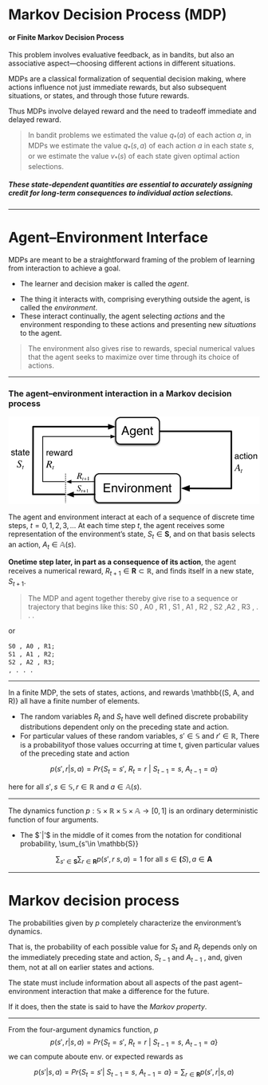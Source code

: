 
# Markov Decision Process (MDP)
#### or Finite Markov Decision Process
This problem involves evaluative feedback, as in bandits, but also an associative aspect—choosing different actions in different situations. 

MDPs are a classical formalization of sequential decision making, where actions influence not just immediate rewards, but also subsequent situations, or states, and through those future rewards.

Thus MDPs involve delayed reward and the need to tradeoff immediate and delayed reward.

> In bandit problems we estimated the value $q_*(a)$ of each action $a$, in MDPs we estimate the value $q_*(s, a)$ of each action $a$ in each state $s$, or we estimate the value $v_*(s)$ of each state given optimal action selections. 

##### These state-dependent quantities are essential to accurately assigning credit for long-term consequences to individual action selections.

---
# Agent–Environment Interface

MDPs are meant to be a straightforward framing of the problem of learning from interaction to achieve a goal. 

* The learner and decision maker is called the _agent_. 
- The thing it interacts with, comprising everything outside the agent, is called the *environment*. 
- These interact continually, the agent selecting *actions* and the environment responding to these actions and presenting new *situations* to the agent.

> The environment also gives rise to rewards, special numerical values that the agent seeks to maximize over time through its choice of actions.

---
### The agent–environment interaction in a Markov decision process
![](./L09_agentEnv01.png)

The agent and environment interact at each of a sequence of discrete time steps, $t = 0, 1, 2, 3, \ldots$ At each time step $t$, the agent receives some representation of the environment’s state, $S_t\in\mathbf{S}$, and on that basis selects an action, $A_t \in \mathbb{A}(s)$. 

**Onetime step later, in part as a consequence of its action**, the agent receives a numerical reward, $R_{t+1}\in \mathbf{R} \subset \mathbb{R,}$ and finds itself in a new state, $S_{t+1}$. 

> The MDP and agent together thereby give rise to a sequence or trajectory that begins like this:
> S0 , A0 , R1 , S1 , A1 , R2 , S2 ,A2 , R3 , . . .

or 

```
S0 , A0 , R1; 
S1 , A1 , R2;
S2 , A2 , R3;
, . . .
```

---

In a finite MDP, the sets of states, actions, and rewards \mathbb{(S, A, and R)} all have a finite number of elements.
* The random variables $R_t$ and $S_t$ have well defined discrete probability distributions dependent only on the preceding state and action.
* For particular values of these random variables, $s'\in \mathbb{S}$ and $r'\in \mathbb{R}$, 
There is a probabilityof those values occurring at time t, given particular values of the preceding state and action

$$ p(s',r | s,a)= Pr\{S_t=s',\ R_t=r\ |\ S_{t-1}=s,\ A_{t-1}=a\}$$

here for all $s', s\in \mathbb{S}, r \in \mathbb{R}$ and $a\in\mathbb{A}(s)$. 



---
The dynamics function $p : \mathbb{S}\times \mathbb{R}\times  \mathbb{S}\times \mathbb{A}\rightarrow\left[0, 1\right]$ is an ordinary deterministic function of four arguments. 
* The $`|'$ in the middle of it comes from the notation for conditional probability, \sum_{s'\in \mathbb{S}}

$$\sum_{s'\in \mathbf{S}}\sum_{r\in \mathbf{R}}p(s', r \ s, a) =1 \text{ for all } s\in\mathbf(S),a\in\mathbf{A}$$

--- 

# Markov decision process

The probabilities given by $p$ completely characterize the environment’s dynamics. 

That is, the probability of each possible value for $S_t$ and $R_t$ depends only on the immediately preceding state and action, $S_{t-1}$ and $A_{t-1}$ , and, given them, not at all on earlier states and actions. 

The state must include information about all aspects of the past agent–environment interaction that make a difference for the future. 

If it does, then the state is said to have the *Markov property*.

---
From the four-argument dynamics function, $p$
$$ p(s',r | s,a)= Pr\{S_t=s',\ R_t=r\ |\ S_{t-1}=s,\ A_{t-1}=a\}$$
we can compute aboute env. or expected rewards as


$$ p(s'| s,a)= Pr\{S_t=s'|\ S_{t-1}=s,\ A_{t-1}=a\} = \sum_{r\in\mathbf{R}}p(s',r|s,a)$$

